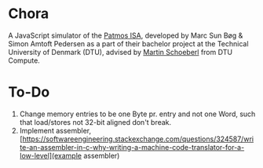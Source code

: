 # Chora
A JavaScript simulator of the [Patmos ISA](http://patmos.compute.dtu.dk/), developed by Marc Sun Bøg & Simon Amtoft Pedersen as a part of their bachelor project at the Technical University of Denmark (DTU), advised by [Martin Schoeberl](https://www.imm.dtu.dk/~masca/) from DTU Compute. 


# To-Do
1. Change memory entries to be one Byte pr. entry and not one Word, such that load/stores not 32-bit aligned don't break.
2. Implement assembler, [https://softwareengineering.stackexchange.com/questions/324587/write-an-assembler-in-c-why-writing-a-machine-code-translator-for-a-low-level](example assembler)